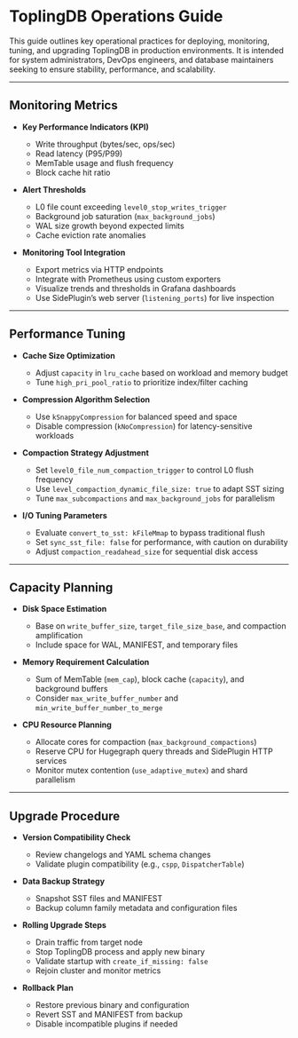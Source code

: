 # ToplingDB Operations Guide

This guide outlines key operational practices for deploying, monitoring, tuning, and upgrading ToplingDB in production environments. It is intended for system administrators, DevOps engineers, and database maintainers seeking to ensure stability, performance, and scalability.

---

## Monitoring Metrics

- **Key Performance Indicators (KPI)**
  - Write throughput (bytes/sec, ops/sec)
  - Read latency (P95/P99)
  - MemTable usage and flush frequency
  - Block cache hit ratio

- **Alert Thresholds**
  - L0 file count exceeding `level0_stop_writes_trigger`
  - Background job saturation (`max_background_jobs`)
  - WAL size growth beyond expected limits
  - Cache eviction rate anomalies

- **Monitoring Tool Integration**
  - Export metrics via HTTP endpoints
  - Integrate with Prometheus using custom exporters
  - Visualize trends and thresholds in Grafana dashboards
  - Use SidePlugin’s web server (`listening_ports`) for live inspection

---

## Performance Tuning

- **Cache Size Optimization**
  - Adjust `capacity` in `lru_cache` based on workload and memory budget
  - Tune `high_pri_pool_ratio` to prioritize index/filter caching

- **Compression Algorithm Selection**
  - Use `kSnappyCompression` for balanced speed and space
  - Disable compression (`kNoCompression`) for latency-sensitive workloads

- **Compaction Strategy Adjustment**
  - Set `level0_file_num_compaction_trigger` to control L0 flush frequency
  - Use `level_compaction_dynamic_file_size: true` to adapt SST sizing
  - Tune `max_subcompactions` and `max_background_jobs` for parallelism

- **I/O Tuning Parameters**
  - Evaluate `convert_to_sst: kFileMmap` to bypass traditional flush
  - Set `sync_sst_file: false` for performance, with caution on durability
  - Adjust `compaction_readahead_size` for sequential disk access

---

## Capacity Planning

- **Disk Space Estimation**
  - Base on `write_buffer_size`, `target_file_size_base`, and compaction amplification
  - Include space for WAL, MANIFEST, and temporary files

- **Memory Requirement Calculation**
  - Sum of MemTable (`mem_cap`), block cache (`capacity`), and background buffers
  - Consider `max_write_buffer_number` and `min_write_buffer_number_to_merge`

- **CPU Resource Planning**
  - Allocate cores for compaction (`max_background_compactions`)
  - Reserve CPU for Hugegraph query threads and SidePlugin HTTP services
  - Monitor mutex contention (`use_adaptive_mutex`) and shard parallelism

---

## Upgrade Procedure

- **Version Compatibility Check**
  - Review changelogs and YAML schema changes
  - Validate plugin compatibility (e.g., `cspp`, `DispatcherTable`)

- **Data Backup Strategy**
  - Snapshot SST files and MANIFEST
  - Backup column family metadata and configuration files

- **Rolling Upgrade Steps**
  - Drain traffic from target node
  - Stop ToplingDB process and apply new binary
  - Validate startup with `create_if_missing: false`
  - Rejoin cluster and monitor metrics

- **Rollback Plan**
  - Restore previous binary and configuration
  - Revert SST and MANIFEST from backup
  - Disable incompatible plugins if needed
